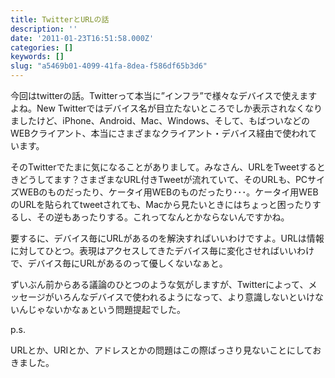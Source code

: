 ```yaml
---
title: TwitterとURLの話
description: ''
date: '2011-01-23T16:51:58.000Z'
categories: []
keywords: []
slug: "a5469b01-4099-41fa-8dea-f586df65b3d6"
---
```

今回はtwitterの話。Twitterって本当に”インフラ”で様々なデバイスで使えますよね。New Twitterではデバイス名が目立たないところでしか表示されなくなりましたけど、iPhone、Android、Mac、Windows、そして、もばついなどのWEBクライアント、本当にさまざまなクライアント・デバイス経由で使われています。

そのTwitterでたまに気になることがありまして。みなさん、URLをTweetするときどうしてます？さまざまなURL付きTweetが流れていて、そのURLも、PCサイズWEBのものだったり、ケータイ用WEBのものだったり･･･。ケータイ用WEBのURLを貼られてtweetされても、Macから見たいときにはちょっと困ったりするし、その逆もあったりする。これってなんとかならないんですかね。

要するに、デバイス毎にURLがあるのを解決すればいいわけですよ。URLは情報に対してひとつ。表現はアクセスしてきたデバイス毎に変化させればいいわけで、デバイス毎にURLがあるのって優しくないなぁと。

ずいぶん前からある議論のひとつのような気がしますが、Twitterによって、メッセージがいろんなデバイスで使われるようになって、より意識しないといけないんじゃないかなぁという問題提起でした。

p.s.

URLとか、URIとか、アドレスとかの問題はこの際ばっさり見ないことにしておきました。
